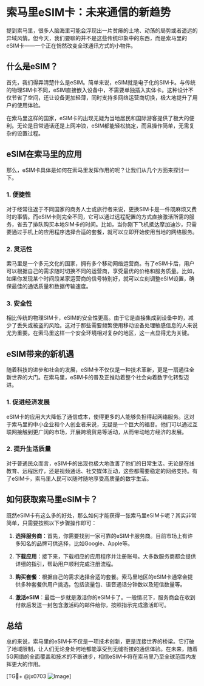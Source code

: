 # 索马里eSIM卡：未来通信的新趋势

提到索马里，很多人脑海里可能会浮现出一片贫瘠的土地、动荡的局势或者遥远的异域风情。但今天，我们要聊的并不是这些传统印象中的东西，而是索马里的eSIM卡——一个正在悄然改变全球通讯方式的小物件。

## 什么是eSIM？

首先，我们得弄清楚什么是eSIM。简单来说，eSIM就是电子化的SIM卡。与传统的物理SIM卡不同，eSIM直接嵌入设备中，不需要单独插入实体卡。这种设计不仅节省了空间，还让设备更加轻薄，同时支持多网络运营商切换，极大地提升了用户的使用体验。

在索马里这样的国家，eSIM卡的出现无疑为当地居民和国际游客提供了极大的便利。无论是日常通话还是上网冲浪，eSIM都能轻松搞定，而且操作简单，无需复杂的设置过程。

## eSIM在索马里的应用

那么，eSIM卡具体是如何在索马里发挥作用的呢？让我们从几个方面来探讨一下。

### 1. **便捷性**
对于经常往返于不同国家的商务人士或旅行者来说，更换SIM卡是一件既麻烦又费时的事情。而eSIM卡则完全不同，它可以通过远程配置的方式直接激活所需的服务，省去了排队购买本地SIM卡的时间。比如，当你刚下飞机抵达摩加迪沙，只需要通过手机上的应用程序选择合适的套餐，就可以立即开始使用当地的网络服务。

### 2. **灵活性**
索马里是一个多元文化的国家，拥有多个移动网络运营商。有了eSIM卡后，用户可以根据自己的需求随时切换不同的运营商，享受最优的价格和服务质量。比如，如果你发现某个时间段某家运营商的信号特别好，就可以立刻调整eSIM设置，确保最佳的通话质量和数据传输速度。

### 3. **安全性**
相比传统的物理SIM卡，eSIM的安全性更高。由于它是直接集成到设备中的，减少了丢失或被盗的风险。这对于那些需要频繁使用移动设备处理敏感信息的人来说尤为重要。在索马里这样一个安全环境相对复杂的地区，这一点显得尤为关键。

## eSIM带来的新机遇

随着科技的进步和社会的发展，eSIM卡不仅仅是一种技术革新，更是一扇通往全新世界的大门。在索马里，eSIM卡的普及正推动着整个社会向着数字化转型迈进。

### 1. **促进经济发展**
eSIM卡的应用大大降低了通信成本，使得更多的人能够负担得起网络服务。这对于索马里的中小企业和个人创业者来说，无疑是一个巨大的福音。他们可以通过互联网接触到更广阔的市场，开展跨境贸易等活动，从而带动地方经济的发展。

### 2. **提升生活质量**
对于普通民众而言，eSIM卡的出现也极大地改善了他们的日常生活。无论是在线教育、远程医疗，还是视频通话、社交媒体互动，这些都需要稳定的网络支持。有了eSIM卡，索马里人民可以随时随地享受高质量的数字生活。

## 如何获取索马里eSIM卡？

既然eSIM卡有这么多的好处，那么如何才能获得一张索马里eSIM卡呢？其实非常简单，只需要按照以下步骤操作即可：

1. **选择服务商**：首先，你需要找到一家可靠的eSIM卡服务商。目前市场上有许多知名的品牌可供选择，比如Google、Apple等。
   
2. **下载应用**：接下来，下载相应的应用程序并注册账号。大多数服务商都会提供详细的指引，帮助用户顺利完成注册流程。

3. **购买套餐**：根据自己的需求选择合适的套餐。索马里地区的eSIM卡通常会提供多种套餐供用户挑选，包括流量包、语音通话分钟数以及短信数量等。

4. **激活eSIM**：最后一步就是激活你的eSIM卡了。一般情况下，服务商会在收到付款后发送一封包含激活码的邮件给你，按照指示完成激活即可。

## 总结

总的来说，索马里的eSIM卡不仅是一项技术创新，更是连接世界的桥梁。它打破了地域限制，让人们无论身处何地都能享受到无缝衔接的通信体验。在未来，随着5G网络的全面覆盖和技术的不断进步，相信eSIM卡将在索马里乃至全球范围内发挥更大的作用。

[TG💪+ @jx0703 ![Image](https://github.com/user-attachments/assets/dbca1d08-cadb-493c-b0ec-ad6f7a83f270)]